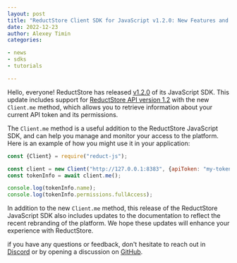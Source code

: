 ```yaml
---
layout: post
title: "ReductStore Client SDK for JavaScript v1.2.0: New Features and Example Use"
date: 2022-12-23
author: Alexey Timin
categories:

- news
- sdks
- tutorials

---
```


Hello, everyone!
ReductStore has released [v1.2.0](https://github.com/reductstore/reduct-js/releases/tag/v1.2.0) of its
JavaScript SDK. This update includes support
for [ReductStore API version 1.2](https://github.com/reductstore/reductstore/releases/tag/v1.2.0) with the
new `Client.me` method, which allows you to retrieve information about your current API token and its permissions.

The `Client.me` method is a useful addition to the ReductStore JavaScript SDK, and can help you manage and monitor your
access to the platform. Here is an example of how you might use it in your application:

```javascript
const {Client} = require("reduct-js");

const client = new Client("http://127.0.0.1:8383", {apiToken: "my-token"});
const tokenInfo = await client.me();

console.log(tokenInfo.name);
console.log(tokenInfo.permissions.fullAccess);

```

In addition to the new `Client.me` method, this release of the ReductStore JavaScript SDK also includes updates to the
documentation to reflect the recent rebranding of the platform. We hope these updates will enhance your experience with
ReductStore.

if you have any questions or feedback, don't hesitate to reach out in [Discord](https://discord.gg/NQbPeGgzdR)
or by opening a discussion on [GitHub](https://github.com/reductstore/reductstore/discussions).